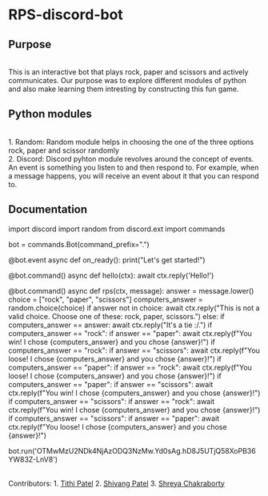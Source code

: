 # RPS-discord-bot
## Purpose
<br>
This is an interactive bot that plays rock, paper and scissors and actively communicates. Our purpose was to explore different modules of python and also make learning them intresting by constructing this fun game.
<br>

## Python modules
<br>
1. Random: Random module helps in choosing the one of the three options rock, paper and scissor randomly
<br>
2. Discord: Discord pyhton module revolves around the concept of events. An event is something you listen to and then respond to. For example, when a message happens, you will receive an event about it that you can respond to.
<br>

## Documentation

import discord
import random
from discord.ext import commands

bot = commands.Bot(command_prefix=".")


@bot.event
async def on_ready():
    print("Let's get started!")


@bot.command()
async def hello(ctx):
    await ctx.reply('Hello!')


@bot.command()
async def rps(ctx, message):
    answer = message.lower()
    choice = ["rock", "paper", "scissors"]
    computers_answer = random.choice(choice)
    if answer not in choice:
        await ctx.reply("This is not a valid choice. Choose one of these: rock, paper, scissors.")
    else:
        if computers_answer == answer:
            await ctx.reply("It's a tie :/.")
        if computers_answer == "rock":
            if answer == "paper":
                await ctx.reply(f"You win! I chose {computers_answer} and you chose {answer}!")
        if computers_answer == "rock":
            if answer == "scissors":
                await ctx.reply(f"You loose! I chose {computers_answer} and you chose {answer}!")
        if computers_answer == "paper":
            if answer == "rock":
                await ctx.reply(f"You loose! I chose {computers_answer} and you chose {answer}!")
        if computers_answer == "paper":
            if answer == "scissors":
                await ctx.reply(f"You win! I chose {computers_answer} and you chose {answer}!")
        if computers_answer == "scissors":
            if answer == "rock":
                await ctx.reply(f"You win! I chose {computers_answer} and you chose {answer}!")
        if computers_answer == "scissors":
            if answer == "paper":
                await ctx.reply(f"You loose! I chose {computers_answer} and you chose {answer}!")

bot.run('OTMwMzU2NDk4NjAzODQ3NzMw.Yd0sAg.hD8J5UTjQ58XoPB36YW83Z-LnV8')

<br>
Contributors:
1. <a href ="https://github.com/Tithi1408">Tithi Patel</a>
2. <a href ="https://github.com/shivang012">Shivang Patel</a>
3. <a href ="https://github.com/shreyachakraborty24">Shreya Chakraborty</a>
